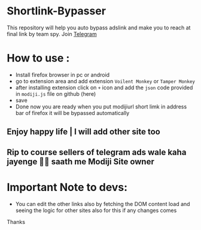 # Shortlink-Bypasser
This repository will help you auto bypass adslink and make you to reach at final link by team spy. Join  [Telegram](https://t.me/team_spy_pro)
# How to use :
- Install firefox browser in pc or android
- go to extension area and add extension `Voilent Monkey` or `Tamper Monkey`
- after installing extension click on `+` icon and add the `json` code provided in `modiji.js` file on github (here)
- save
- Done now you are ready when you put modijiurl short limk in address bar of firefox it will be bypassed automatically

## Enjoy happy life | I will add other site too
## Rip to course sellers of telegram ads wale kaha jayenge 🤣🤣 saath me Modiji Site owner

# Important Note to devs:
- You can edit the other links also by fetching the DOM content load and seeing the logic for other sites also for this if any changes comes 

Thanks
